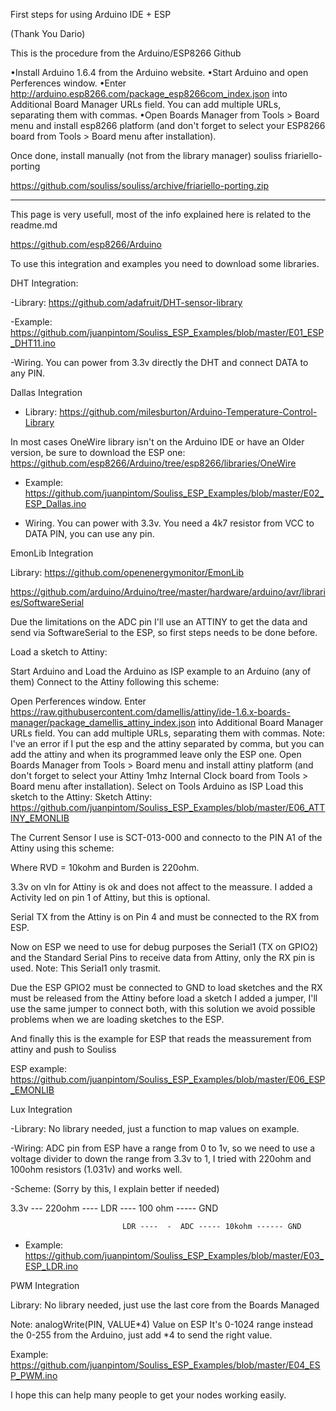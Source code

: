 First steps for using Arduino IDE + ESP

 

(Thank You Dario)

This is the procedure from the Arduino/ESP8266 Github

•Install Arduino 1.6.4 from the Arduino website.
•Start Arduino and open Perferences window.
•Enter http://arduino.esp8266.com/package_esp8266com_index.json into Additional Board Manager URLs field. You can add multiple URLs, separating them with commas.
•Open Boards Manager from Tools > Board menu and install esp8266 platform (and don't forget to select your ESP8266 board from Tools > Board menu after installation).

Once done, install manually (not from the library manager) souliss friariello-porting


https://github.com/souliss/souliss/archive/friariello-porting.zip

-------------------------------------------------------------------------------------------

This page is very usefull, most of the info explained here is related to the readme.md

https://github.com/esp8266/Arduino

 

To use this integration and examples you need to download some libraries.

  

DHT Integration:

-Library: https://github.com/adafruit/DHT-sensor-library

-Example: https://github.com/juanpintom/Souliss_ESP_Examples/blob/master/E01_ESP_DHT11.ino




-Wiring. You can power from 3.3v directly the DHT and connect DATA to any PIN. 

 

Dallas Integration

- Library: https://github.com/milesburton/Arduino-Temperature-Control-Library

In most cases OneWire library isn't on the Arduino IDE or have an Older version, be sure to download the ESP one: https://github.com/esp8266/Arduino/tree/esp8266/libraries/OneWire

- Example: https://github.com/juanpintom/Souliss_ESP_Examples/blob/master/E02_ESP_Dallas.ino





- Wiring. You can power with 3.3v. You need a 4k7 resistor from VCC to DATA PIN, you can use any pin.

 

EmonLib Integration

Library: https://github.com/openenergymonitor/EmonLib

https://github.com/arduino/Arduino/tree/master/hardware/arduino/avr/libraries/SoftwareSerial



Due the limitations on the ADC pin I'll use an ATTINY to get the data and send via SoftwareSerial to the ESP, so first steps needs to be done before.

Load a sketch to Attiny: 

 

Start Arduino and Load the Arduino as ISP example to an Arduino (any of them)
Connect to the Attiny following this scheme:

​Open Perferences window.
Enter https://raw.githubusercontent.com/damellis/attiny/ide-1.6.x-boards-manager/package_damellis_attiny_index.json into Additional Board Manager URLs field. You can add multiple URLs, separating them with commas. Note: I've an error if I put the esp and the attiny separated by comma, but you can add the attiny and when its programmed leave only the ESP one.
Open Boards Manager from Tools > Board menu and install attiny platform (and don't forget to select your Attiny 1mhz Internal Clock board from Tools > Board menu after installation).
Select on Tools Arduino as ISP 
Load this sketch to the Attiny:
Sketch Attiny:  https://github.com/juanpintom/Souliss_ESP_Examples/blob/master/E06_ATTINY_EMONLIB




The Current Sensor I use is SCT-013-000 and connecto to the PIN A1 of the Attiny using this scheme:


​Where RVD = 10kohm and Burden is 220ohm.

3.3v on vIn for Attiny is ok and does not affect to the meassure. I added a Activity led on pin 1 of Attiny, but this is optional.

Serial TX from the Attiny is on Pin 4 and must be connected to the RX from ESP.

Now on ESP we need to use for debug purposes the Serial1 (TX on GPIO2) and the Standard Serial Pins to receive data from Attiny, only the RX pin is used.  Note: This Serial1 only trasmit.

 

Due the ESP GPIO2 must be connected to GND to load sketches and the RX must be released from the Attiny before load a sketch I added a jumper, I'll use the same jumper to connect both, with this solution we avoid possible problems when we are loading sketches to the ESP.

 

And finally this is the example for ESP that reads the meassurement from attiny and push to Souliss

ESP example: https://github.com/juanpintom/Souliss_ESP_Examples/blob/master/E06_ESP_EMONLIB

 


 

Lux Integration

-Library:  No library needed, just a function to map values on example.

-Wiring: ADC pin from ESP have a range from 0 to 1v, so we need to use a voltage divider to down the range from 3.3v to 1, I tried with 220ohm and 100ohm resistors (1.031v) and works well.

-Scheme:  (Sorry by this, I explain better if needed)

3.3v --- 220ohm ---- LDR ---- 100 ohm ----- GND

                             LDR ----  -  ADC ----- 10kohm ------ GND

- Example: https://github.com/juanpintom/Souliss_ESP_Examples/blob/master/E03_ESP_LDR.ino




PWM Integration

Library: No library needed, just use the last core from the Boards Managed

Note: analogWrite(PIN, VALUE*4) Value on ESP It's 0-1024 range instead the 0-255 from the Arduino, just add *4  to send the right value.

Example: https://github.com/juanpintom/Souliss_ESP_Examples/blob/master/E04_ESP_PWM.ino







I hope this can help many people to get your nodes working easily.
